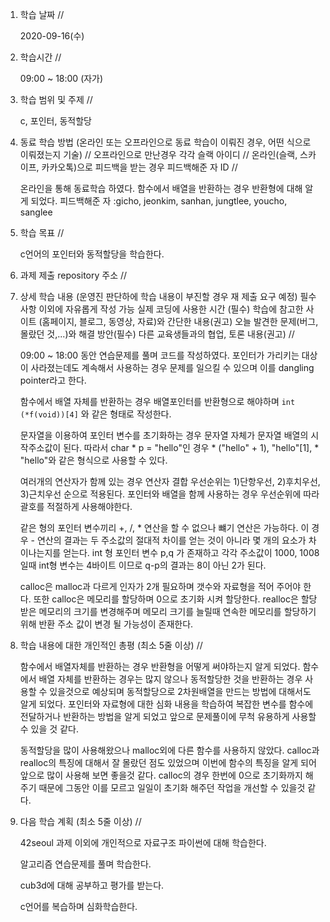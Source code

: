 1. 학습 날짜 // 

    2020-09-16(수)
 
2. 학습시간 // 

    09:00 ~ 18:00 (자가)
    
3. 학습 범위 및 주제 // 
    
    c, 포인터, 동적할당

4. 동료 학습 방법 (온라인 또는 오프라인으로 동료 학습이 이뤄진 경우, 어떤 식으로 이뤄졌는지 기술) // 오프라인으로 만난경우 각각 슬랙 아이디 // 온라인(슬랙, 스카이프, 카카오톡)으로 피드백을 받는 경우 피드백해준 자 ID // 

    온라인을 통해 동료학습 하였다. 함수에서 배열을 반환하는 경우 반환형에 대해 알게 되었다. 피드백해준 자 :gicho, jeonkim, sanhan, jungtlee, youcho, sanglee

5. 학습 목표 //

    c언어의 포인터와 동적할당을 학습한다.
    
6. 과제 제출 repository 주소 // 
    
    
    
7. 상세 학습 내용 (운영진 판단하에 학습 내용이 부진할 경우 재 제출 요구 예정) 필수사항 이외에 자유롭게 작성 가능 실제 코딩에 사용한 시간 (필수) 학습에 참고한 사이트 (홈페이지, 블로그, 동영상, 자료)와 간단한 내용(권고) 오늘 발견한 문제(버그, 몰랐던 것,...)와 해결 방안(필수) 다른 교육생들과의 협업, 토론 내용(권고) //
    
    09:00 ~ 18:00 동안 연습문제를 풀며 코드를 작성하였다.
    포인터가 가리키는 대상이 사라졌는데도 계속해서 사용하는 경우 문제를 일으킬 수 있으며 이를 dangling pointer라고 한다.
    
    함수에서 배열 자체를 반환하는 경우 배열포인터를 반환형으로 해야하며 `int (*f(void))[4]` 와 같은 형태로 작성한다. 
    
    문자열을 이용하여 포인터 변수를 초기화하는 경우 문자열 자체가 문자열 배열의 시작주소값이 된다. 따라서 char * p = "hello"인 경우 * ("hello" + 1), "hello"[1], * "hello"와 같은 형식으로 사용할 수 있다. 
    
    여러개의 연산자가 함께 있는 경우 연산자 결합 우선순위는 1)단항우선, 2)후치우선, 3)근치우선 순으로 적용된다. 포인터와 배열을 함께 사용하는 경우 우선순위에 따라 괄호를 적절하게 사용해야한다. 
    
    같은 형의 포인터 변수끼리 +, /, * 연산을 할 수 없으나 뺴기 연산은 가능하다. 이 경우 - 연산의 결과는 두 주소값의 절대적 차이를 얻는 것이 아니라 몇 개의 요소가 차이나는지를 얻는다. int 형 포인터 변수 p,q 가 존재하고 각각 주소값이 1000, 1008일때 int형 변수는 4바이트 이므로 q-p의 결과는 8이 아닌 2가 된다.
    
    calloc은 malloc과 다르게 인자가 2개 필요하며 갯수와 자료형을 적어 주어야 한다. 또한 calloc은 메모리를 할당하며 0으로 초기화 시켜 할당한다. realloc은 할당받은 메모리의 크기를 변경해주며 메모리 크기를 늘릴때 연속한 메모리를 할당하기 위해 반환 주소 값이 변경 될 가능성이 존재한다. 
    
8. 학습 내용에 대한 개인적인 총평 (최소 5줄 이상) //

   함수에서 배열자체를 반환하는 경우 반환형을 어떻게 써야하는지 알게 되었다. 함수에서 배열 자체를 반환하는 경우는 많지 않으나 동적할당한 것을 반환하는 경우 사용할 수 있을것으로 예상되며 동적할당으로 2차원배열을 만드는 방법에 대해서도 알게 되었다. 포인터와 자료형에 대한 심화 내용을 학습하여 복잡한 변수를 함수에 전달하거나 반환하는 방법을 알게 되었고 앞으로 문제풀이에 무척 유용하게 사용할 수 있을 것 같다.
   
   동적할당을 많이 사용해왔으나 malloc외에 다른 함수를 사용하지 않았다. calloc과 realloc의 특징에 대해서 잘 몰랐던 점도 있었으며 이번에 함수의 특징을 알게 되어 앞으로 많이 사용해 보면 좋을것 같다. calloc의 경우 한번에 0으로 초기화까지 해주기 때문에 그동안 이를 모르고 일일이 초기화 해주던 작업을 개선할 수 있을것 같다.
   
9. 다음 학습 계획 (최소 5줄 이상) // 
    
    42seoul 과제 이외에 개인적으로 자료구조 파이썬에 대해 학습한다.
    
    알고리즘 연습문제를 풀며 학습한다.
    
    cub3d에 대해 공부하고 평가를 받는다.
    
    c언어를 복습하며 심화학습한다.
